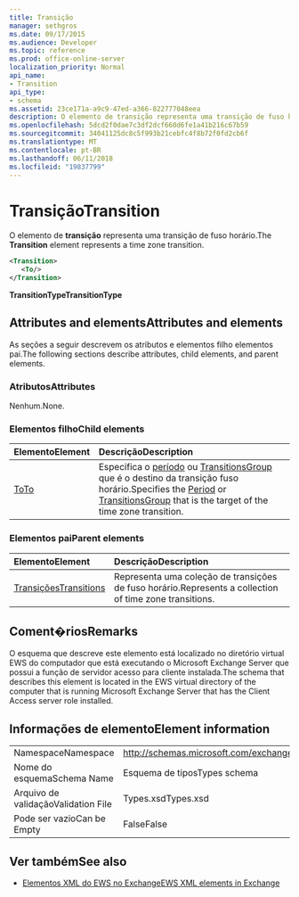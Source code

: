 ```yaml
---
title: Transição
manager: sethgros
ms.date: 09/17/2015
ms.audience: Developer
ms.topic: reference
ms.prod: office-online-server
localization_priority: Normal
api_name:
- Transition
api_type:
- schema
ms.assetid: 23ce171a-a9c9-47ed-a366-822777048eea
description: O elemento de transição representa uma transição de fuso horário.
ms.openlocfilehash: 5dcd2f0dae7c3df2dcf660d6fe1a41b216c67b59
ms.sourcegitcommit: 34041125dc8c5f993b21cebfc4f8b72f0fd2cb6f
ms.translationtype: MT
ms.contentlocale: pt-BR
ms.lasthandoff: 06/11/2018
ms.locfileid: "19837799"
---
```

# <a name="transition"></a><span data-ttu-id="4f278-103">Transição</span><span class="sxs-lookup"><span data-stu-id="4f278-103">Transition</span></span>

<span data-ttu-id="4f278-104">O elemento de **transição** representa uma transição de fuso horário.</span><span class="sxs-lookup"><span data-stu-id="4f278-104">The **Transition** element represents a time zone transition.</span></span> 
  
```xml
<Transition>
   <To/>
</Transition>
```

 <span data-ttu-id="4f278-105">**TransitionType**</span><span class="sxs-lookup"><span data-stu-id="4f278-105">**TransitionType**</span></span>
## <a name="attributes-and-elements"></a><span data-ttu-id="4f278-106">Attributes and elements</span><span class="sxs-lookup"><span data-stu-id="4f278-106">Attributes and elements</span></span>

<span data-ttu-id="4f278-107">As seções a seguir descrevem os atributos e elementos filho elementos pai.</span><span class="sxs-lookup"><span data-stu-id="4f278-107">The following sections describe attributes, child elements, and parent elements.</span></span>
  
### <a name="attributes"></a><span data-ttu-id="4f278-108">Atributos</span><span class="sxs-lookup"><span data-stu-id="4f278-108">Attributes</span></span>

<span data-ttu-id="4f278-109">Nenhum.</span><span class="sxs-lookup"><span data-stu-id="4f278-109">None.</span></span>
  
### <a name="child-elements"></a><span data-ttu-id="4f278-110">Elementos filho</span><span class="sxs-lookup"><span data-stu-id="4f278-110">Child elements</span></span>

|<span data-ttu-id="4f278-111">**Elemento**</span><span class="sxs-lookup"><span data-stu-id="4f278-111">**Element**</span></span>|<span data-ttu-id="4f278-112">**Descrição**</span><span class="sxs-lookup"><span data-stu-id="4f278-112">**Description**</span></span>|
|:-----|:-----|
|[<span data-ttu-id="4f278-113">To</span><span class="sxs-lookup"><span data-stu-id="4f278-113">To</span></span>](to.md) <br/> |<span data-ttu-id="4f278-114">Especifica o [período](period.md) ou [TransitionsGroup](transitionsgroup.md) que é o destino da transição fuso horário.</span><span class="sxs-lookup"><span data-stu-id="4f278-114">Specifies the [Period](period.md) or [TransitionsGroup](transitionsgroup.md) that is the target of the time zone transition.</span></span>  <br/> |
   
### <a name="parent-elements"></a><span data-ttu-id="4f278-115">Elementos pai</span><span class="sxs-lookup"><span data-stu-id="4f278-115">Parent elements</span></span>

|<span data-ttu-id="4f278-116">**Elemento**</span><span class="sxs-lookup"><span data-stu-id="4f278-116">**Element**</span></span>|<span data-ttu-id="4f278-117">**Descrição**</span><span class="sxs-lookup"><span data-stu-id="4f278-117">**Description**</span></span>|
|:-----|:-----|
|[<span data-ttu-id="4f278-118">Transições</span><span class="sxs-lookup"><span data-stu-id="4f278-118">Transitions</span></span>](transitions.md) <br/> |<span data-ttu-id="4f278-119">Representa uma coleção de transições de fuso horário.</span><span class="sxs-lookup"><span data-stu-id="4f278-119">Represents a collection of time zone transitions.</span></span>  <br/> |
   
## <a name="remarks"></a><span data-ttu-id="4f278-120">Coment�rios</span><span class="sxs-lookup"><span data-stu-id="4f278-120">Remarks</span></span>

<span data-ttu-id="4f278-121">O esquema que descreve este elemento está localizado no diretório virtual EWS do computador que está executando o Microsoft Exchange Server que possui a função de servidor acesso para cliente instalada.</span><span class="sxs-lookup"><span data-stu-id="4f278-121">The schema that describes this element is located in the EWS virtual directory of the computer that is running Microsoft Exchange Server that has the Client Access server role installed.</span></span>
  
## <a name="element-information"></a><span data-ttu-id="4f278-122">Informações de elemento</span><span class="sxs-lookup"><span data-stu-id="4f278-122">Element information</span></span>

|||
|:-----|:-----|
|<span data-ttu-id="4f278-123">Namespace</span><span class="sxs-lookup"><span data-stu-id="4f278-123">Namespace</span></span>  <br/> |http://schemas.microsoft.com/exchange/services/2006/types  <br/> |
|<span data-ttu-id="4f278-124">Nome do esquema</span><span class="sxs-lookup"><span data-stu-id="4f278-124">Schema Name</span></span>  <br/> |<span data-ttu-id="4f278-125">Esquema de tipos</span><span class="sxs-lookup"><span data-stu-id="4f278-125">Types schema</span></span>  <br/> |
|<span data-ttu-id="4f278-126">Arquivo de validação</span><span class="sxs-lookup"><span data-stu-id="4f278-126">Validation File</span></span>  <br/> |<span data-ttu-id="4f278-127">Types.xsd</span><span class="sxs-lookup"><span data-stu-id="4f278-127">Types.xsd</span></span>  <br/> |
|<span data-ttu-id="4f278-128">Pode ser vazio</span><span class="sxs-lookup"><span data-stu-id="4f278-128">Can be Empty</span></span>  <br/> |<span data-ttu-id="4f278-129">False</span><span class="sxs-lookup"><span data-stu-id="4f278-129">False</span></span>  <br/> |
   
## <a name="see-also"></a><span data-ttu-id="4f278-130">Ver também</span><span class="sxs-lookup"><span data-stu-id="4f278-130">See also</span></span>



- [<span data-ttu-id="4f278-131">Elementos XML do EWS no Exchange</span><span class="sxs-lookup"><span data-stu-id="4f278-131">EWS XML elements in Exchange</span></span>](ews-xml-elements-in-exchange.md)

